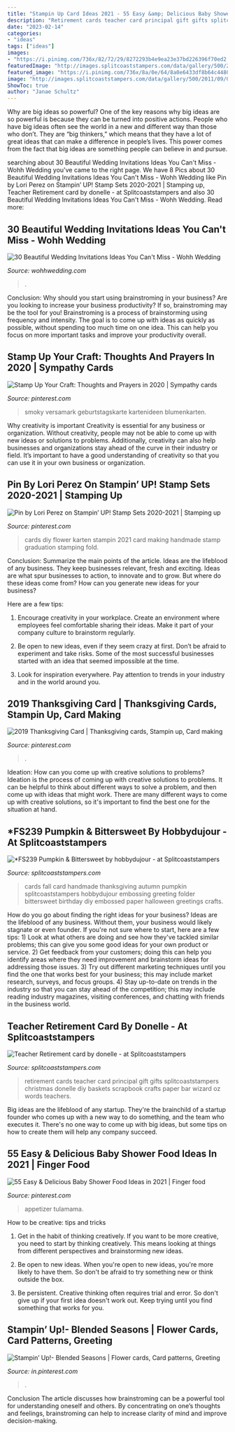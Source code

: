 ```yaml
---
title: "Stampin Up Card Ideas 2021 - 55 Easy &amp; Delicious Baby Shower Food Ideas In 2021"
description: "Retirement cards teacher card principal gift gifts splitcoaststampers christmas donelle diy baskets scrapbook crafts paper bar wizard oz words teachers"
date: "2023-02-14"
categories:
- "ideas"
tags: ["ideas"]
images:
- "https://i.pinimg.com/736x/82/72/29/8272293b4e9ea23e37bd226396f70ed2.jpg"
featuredImage: "http://images.splitcoaststampers.com/data/gallery/500/2011/09/04/100_3540_by_hobbydujour.jpg"
featured_image: "https://i.pinimg.com/736x/8a/0e/64/8a0e6433df8b64c4480cc4618f9a9963.jpg"
image: "http://images.splitcoaststampers.com/data/gallery/500/2011/09/04/100_3540_by_hobbydujour.jpg"
ShowToc: true
author: "Janae Schultz"
---
```



Why are big ideas so powerful?
One of the key reasons why big ideas are so powerful is because they can be turned into positive actions. People who have big ideas often see the world in a new and different way than those who don’t. They are “big thinkers,” which means that they have a lot of great ideas that can make a difference in people’s lives. This power comes from the fact that big ideas are something people can believe in and pursue.

	

		
searching about 30 Beautiful Wedding Invitations Ideas You Can&#039;t Miss - Wohh Wedding you've came to the right page. We have 8 Pics about 30 Beautiful Wedding Invitations Ideas You Can&#039;t Miss - Wohh Wedding like Pin by Lori Perez on Stampin’ UP! Stamp Sets 2020-2021 | Stamping up, Teacher Retirement card by donelle - at Splitcoaststampers and also 30 Beautiful Wedding Invitations Ideas You Can&#039;t Miss - Wohh Wedding. Read more:
		
    
## 30 Beautiful Wedding Invitations Ideas You Can&#039;t Miss - Wohh Wedding

<img loading=lazy src="http://wohhwedding.com/wp-content/uploads/2016/11/Rustic-Wedding-Invitations-3.jpg" onerror="this.onerror=null;this.src='https://tse2.mm.bing.net/th?id=OIP.t56cmaekt3AlRQNczEPNAQHaJ4&amp;pid=15.1';" alt="30 Beautiful Wedding Invitations Ideas You Can&#039;t Miss - Wohh Wedding">

_Source: wohhwedding.com_

>. 

	

Conclusion: Why should you start using brainstroming in your business?
Are you looking to increase your business productivity? If so, brainstroming may be the tool for you! Brainstroming is a process of brainstorming using frequency and intensity. The goal is to come up with ideas as quickly as possible, without spending too much time on one idea. This can help you focus on more important tasks and improve your productivity overall.

    
## Stamp Up Your Craft: Thoughts And Prayers In 2020 | Sympathy Cards

<img loading=lazy src="https://i.pinimg.com/736x/1e/40/01/1e4001e809952d5fd25094dac83aa71e.jpg" onerror="this.onerror=null;this.src='https://tse3.mm.bing.net/th?id=OIP.G7b9FYw_brmSo4TV5IvilwHaJ3&amp;pid=15.1';" alt="Stamp Up Your Craft: Thoughts and Prayers in 2020 | Sympathy cards">

_Source: pinterest.com_

>smoky versamark geburtstagskarte kartenideen blumenkarten. 

	

Why creativity is important
Creativity is essential for any business or organization. Without creativity, people may not be able to come up with new ideas or solutions to problems. Additionally, creativity can also help businesses and organizations stay ahead of the curve in their industry or field. It’s important to have a good understanding of creativity so that you can use it in your own business or organization.

    
## Pin By Lori Perez On Stampin’ UP! Stamp Sets 2020-2021 | Stamping Up

<img loading=lazy src="https://i.pinimg.com/736x/82/72/29/8272293b4e9ea23e37bd226396f70ed2.jpg" onerror="this.onerror=null;this.src='https://tse3.mm.bing.net/th?id=OIP.Wk_M8pnRRc__PkVHLMvOjAHaJ3&amp;pid=15.1';" alt="Pin by Lori Perez on Stampin’ UP! Stamp Sets 2020-2021 | Stamping up">

_Source: pinterest.com_

>cards diy flower karten stampin 2021 card making handmade stamp graduation stamping fold. 

	

Conclusion: Summarize the main points of the article.
Ideas are the lifeblood of any business. They keep businesses relevant, fresh and exciting. Ideas are what spur businesses to action, to innovate and to grow.
But where do these ideas come from? How can you generate new ideas for your business?

Here are a few tips:

1. Encourage creativity in your workplace. Create an environment where employees feel comfortable sharing their ideas. Make it part of your company culture to brainstorm regularly.

2. Be open to new ideas, even if they seem crazy at first. Don’t be afraid to experiment and take risks. Some of the most successful businesses started with an idea that seemed impossible at the time.

3. Look for inspiration everywhere. Pay attention to trends in your industry and in the world around you.

    
## 2019 Thanksgiving Card | Thanksgiving Cards, Stampin Up, Card Making

<img loading=lazy src="https://i.pinimg.com/736x/fe/c3/df/fec3df494e1bddcee24d8addb69e974c.jpg" onerror="this.onerror=null;this.src='https://tse2.mm.bing.net/th?id=OIP.71TCGZTzIgNgKjKpcKwDMwHaF9&amp;pid=15.1';" alt="2019 Thanksgiving Card | Thanksgiving cards, Stampin up, Card making">

_Source: pinterest.com_

>. 

	

Ideation: How can you come up with creative solutions to problems?
Ideation is the process of coming up with creative solutions to problems. It can be helpful to think about different ways to solve a problem, and then come up with ideas that might work. There are many different ways to come up with creative solutions, so it's important to find the best one for the situation at hand.

    
## *FS239 Pumpkin &amp; Bittersweet By Hobbydujour - At Splitcoaststampers

<img loading=lazy src="http://images.splitcoaststampers.com/data/gallery/500/2011/09/04/100_3540_by_hobbydujour.jpg" onerror="this.onerror=null;this.src='https://tse4.mm.bing.net/th?id=OIP.IZe0hzHpUO-B5DngTFPgGgAAAA&amp;pid=15.1';" alt="*FS239 Pumpkin &amp; Bittersweet by hobbydujour - at Splitcoaststampers">

_Source: splitcoaststampers.com_

>cards fall card handmade thanksgiving autumn pumpkin splitcoaststampers hobbydujour embossing greeting folder bittersweet birthday diy embossed paper halloween greetings crafts. 

	

How do you go about finding the right ideas for your business?
Ideas are the lifeblood of any business. Without them, your business would likely stagnate or even founder. If you're not sure where to start, here are a few tips: 1) Look at what others are doing and see how they've tackled similar problems; this can give you some good ideas for your own product or service. 2) Get feedback from your customers; doing this can help you identify areas where they need improvement and brainstorm ideas for addressing those issues. 3) Try out different marketing techniques until you find the one that works best for your business; this may include market research, surveys, and focus groups. 4) Stay up-to-date on trends in the industry so that you can stay ahead of the competition; this may include reading industry magazines, visiting conferences, and chatting with friends in the business world.

    
## Teacher Retirement Card By Donelle - At Splitcoaststampers

<img loading=lazy src="http://images.splitcoaststampers.com/data/gallery/500/2010/05/17/DSC01742_by_donelle.JPG" onerror="this.onerror=null;this.src='https://tse2.mm.bing.net/th?id=OIP.JpaG1_E0kayF9KeZbGtzAQHaJ4&amp;pid=15.1';" alt="Teacher Retirement card by donelle - at Splitcoaststampers">

_Source: splitcoaststampers.com_

>retirement cards teacher card principal gift gifts splitcoaststampers christmas donelle diy baskets scrapbook crafts paper bar wizard oz words teachers. 

	

Big ideas are the lifeblood of any startup. They're the brainchild of a startup founder who comes up with a new way to do something, and the team who executes it. There's no one way to come up with big ideas, but some tips on how to create them will help any company succeed.

    
## 55 Easy &amp; Delicious Baby Shower Food Ideas In 2021 | Finger Food

<img loading=lazy src="https://i.pinimg.com/736x/8a/0e/64/8a0e6433df8b64c4480cc4618f9a9963.jpg" onerror="this.onerror=null;this.src='https://tse2.mm.bing.net/th?id=OIP.jMJjirNdZ6egJBqixTDESwHaP8&amp;pid=15.1';" alt="55 Easy &amp; Delicious Baby Shower Food Ideas in 2021 | Finger food">

_Source: pinterest.com_

>appetizer tulamama. 

	

How to be creative: tips and tricks
1. Get in the habit of thinking creatively. If you want to be more creative, you need to start by thinking creatively. This means looking at things from different perspectives and brainstorming new ideas.
2. Be open to new ideas. When you're open to new ideas, you're more likely to have them. So don't be afraid to try something new or think outside the box.

3. Be persistent. Creative thinking often requires trial and error. So don't give up if your first idea doesn't work out. Keep trying until you find something that works for you.

    
## Stampin’ Up!- Blended Seasons | Flower Cards, Card Patterns, Greeting

<img loading=lazy src="https://i.pinimg.com/originals/4b/ea/e9/4beae9ab9a26881dfdae16cd4a3bede7.jpg" onerror="this.onerror=null;this.src='https://tse2.mm.bing.net/th?id=OIP.JHvjABO_x0GtfNDFv5oM8QHaJ4&amp;pid=15.1';" alt="Stampin’ Up!- Blended Seasons | Flower cards, Card patterns, Greeting">

_Source: in.pinterest.com_

>. 

	

Conclusion
The article discusses how brainstroming can be a powerful tool for understanding oneself and others. By concentrating on one’s thoughts and feelings, brainstroming can help to increase clarity of mind and improve decision-making.

